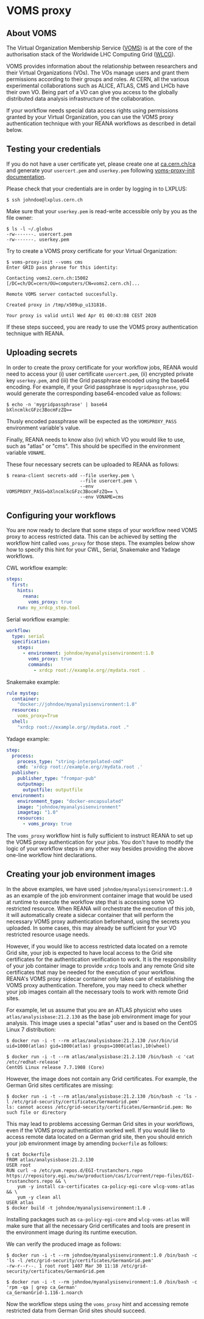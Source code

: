 # VOMS proxy

## About VOMS

The Virtual Organization Membership Service
([VOMS](https://italiangrid.github.io/voms/index.html)) is at the core of the
authorisation stack of the Worldwide LHC Computing Grid
([WLCG](https://wlcg.web.cern.ch/)).

VOMS provides information about the relationship between researchers and their
Virtual Organizations (VOs). The VOs manage users and grant them permissions
according to their groups and roles. At CERN, all the various experimental
collaborations such as ALICE, ATLAS, CMS and LHCb have their own VO. Being part
of a VO can give you access to the globally distributed data analysis
infrastructure of the collaboration.

If your workflow needs special data access rights using permissions granted by
your Virtual Organization, you can use the VOMS proxy authentication technique
with your REANA workflows as described in detail below.

## Testing your credentials

If you do not have a user certificate yet, please create one at
[ca.cern.ch/ca](https://ca.cern.ch/ca/) and generate your `usercert.pem` and
`userkey.pem` following [voms-proxy-init
documentation](https://ca.cern.ch/ca/Help/?kbid=024010).

Please check that your credentials are in order by logging in to LXPLUS:

```console
$ ssh johndoe@lxplus.cern.ch
```

Make sure that your `userkey.pem` is read-write accessible only by you as the
file owner:

```console
$ ls -l ~/.globus
-rw-------. usercert.pem
-rw-------. userkey.pem
```

Try to create a VOMS proxy certificate for your Virtual Organization:

```console
$ voms-proxy-init --voms cms
Enter GRID pass phrase for this identity:

Contacting voms2.cern.ch:15002 [/DC=ch/DC=cern/OU=computers/CN=voms2.cern.ch]...

Remote VOMS server contacted succesfully.

Created proxy in /tmp/x509up_u131816.

Your proxy is valid until Wed Apr 01 00:43:08 CEST 2020
```

If these steps succeed, you are ready to use the VOMS proxy authentication
technique with REANA.

## Uploading secrets

In order to create the proxy certificate for your workflow jobs, REANA would
need to access your (i) user certificate `usercert.pem`, (ii) encrypted private
key `userkey.pem`, and (iii) the Grid passphrase encoded using the base64
encoding. For example, if your Grid passphrase is `mygridpassphrase`, you
would generate the corresponding base64-encoded value as follows:

```console
$ echo -n 'mygridpassphrase' | base64
bXlncmlkcGFzc3BocmFzZQ==
```

Thusly encoded passphrase will be expected as the `VOMSPROXY_PASS` environment
variable's value.

Finally, REANA needs to know also (iv) which VO you would like to use, such as
"atlas" or "cms". This should be specified in the environment variable
`VONAME`.

These four necessary secrets can be uploaded to REANA as follows:

```console
$ reana-client secrets-add --file userkey.pem \
                           --file usercert.pem \
                           --env VOMSPROXY_PASS=bXlncmlkcGFzc3BocmFzZQ== \
                           --env VONAME=cms
```

## Configuring your workflows

You are now ready to declare that some steps of your workflow need VOMS proxy
to access restricted data. This can be achieved by setting the workflow hint
called `voms_proxy` for those steps. The examples below show how to specify
this hint for your CWL, Serial, Snakemake and Yadage workflows.

CWL workflow example:

```yaml hl_lines="3 4 5"
steps:
  first:
    hints:
      reana:
        voms_proxy: true
    run: my_xrdcp_step.tool
```

Serial workflow example:

```yaml hl_lines="6"
workflow:
  type: serial
  specification:
    steps:
      - environment: johndoe/myanalysisenvironment:1.0
        voms_proxy: true
        commands:
          - xrdcp root://example.org//mydata.root .
```

Snakemake example:

```yaml hl_lines="4 5"
rule mystep:
  container:
    "docker://johndoe/myanalysisenvironment:1.0"
  resources:
    voms_proxy=True
  shell:
    "xrdcp root://example.org//mydata.root ."
```

Yadage example:

```yaml hl_lines="13 14"
step:
  process:
    process_type: "string-interpolated-cmd"
    cmd: 'xrdcp root://example.org//mydata.root .'
  publisher:
    publisher_type: "frompar-pub"
    outputmap:
      outputfile: outputfile
  environment:
    environment_type: "docker-encapsulated"
    image: "johndoe/myanalysisenvironment"
    imagetag: "1.0"
    resources:
      - voms_proxy: true
```

The `voms_proxy` workflow hint is fully sufficient to instruct REANA to set up
the VOMS proxy authentication for your jobs. You don't have to modify the logic
of your workflow steps in any other way besides providing the above one-line
workflow hint declarations.

## Creating your job environment images

In the above examples, we have used `johndoe/myanalysisenvironment:1.0` as an
example of the job environment container image that would be used at runtime to
execute the workflow step that is accessing some VO restricted resource. When
REANA will orchestrate the execution of this job, it will automatically create
a sidecar container that will perform the necessary VOMS proxy authentication
beforehand, using the secrets you uploaded. In some cases, this may already be
sufficient for your VO restricted resource usage needs.

However, if you would like to access restricted data located on a remote Grid
site, your job is expected to have local access to the Grid site certificates
for the authentication verification to work. It is the responsibility of your
job container image to provide `xrdcp` tools and any remote Grid site
certificates that may be needed for the execution of your workflow. REANA's
VOMS proxy sidecar container only takes care of establishing the VOMS proxy
authentication. Therefore, you may need to check whether your job images
contain all the necessary tools to work with remote Grid sites.

For example, let us assume that you are an ATLAS physicist who uses
`atlas/analysisbase:21.2.130` as the base job environment image for your
analysis. This image uses a special "atlas" user and is based on the CentOS
Linux 7 distribution:

```console
$ docker run -i -t --rm atlas/analysisbase:21.2.130 /usr/bin/id
uid=1000(atlas) gid=1000(atlas) groups=1000(atlas),10(wheel)

$ docker run -i -t --rm atlas/analysisbase:21.2.130 /bin/bash -c 'cat /etc/redhat-release'
CentOS Linux release 7.7.1908 (Core)
```

However, the image does not contain any Grid certificates. For example, the
German Grid sites certificates are missing:

```console
$ docker run -i -t --rm atlas/analysisbase:21.2.130 /bin/bash -c 'ls -l /etc/grid-security/certificates/GermanGrid.pem'
ls: cannot access /etc/grid-security/certificates/GermanGrid.pem: No such file or directory
```

This may lead to problems accessing German Grid sites in your workflows, even
if the VOMS proxy authentication worked well. If you would like to access
remote data located on a German grid site, then you should enrich your job
environment image by amending `Dockerfile` as follows:

```console
$ cat Dockerfile
FROM atlas/analysisbase:21.2.130
USER root
RUN curl -o /etc/yum.repos.d/EGI-trustanchors.repo https://repository.egi.eu/sw/production/cas/1/current/repo-files/EGI-trustanchors.repo && \
    yum -y install ca-certificates ca-policy-egi-core wlcg-voms-atlas && \
    yum -y clean all
USER atlas
$ docker build -t johndoe/myanalysisenvironment:1.0 .
```

Installing packages such as `ca-policy-egi-core` and `wlcg-voms-atlas` will
make sure that all the necessary Grid certificates and tools are present in the
environment image during its runtime execution.

We can verify the produced image as follows:

```console
$ docker run -i -t --rm johndoe/myanalysisenvironment:1.0 /bin/bash -c 'ls -l /etc/grid-security/certificates/GermanGrid.pem'
-rw-r--r--. 1 root root 1407 Mar 30 11:18 /etc/grid-security/certificates/GermanGrid.pem

$ docker run -i -t --rm johndoe/myanalysisenvironment:1.0 /bin/bash -c 'rpm -qa | grep ca_German'
ca_GermanGrid-1.116-1.noarch
```

Now the workflow steps using the `voms_proxy` hint and accessing remote restricted
data from German Grid sites should succeed.
